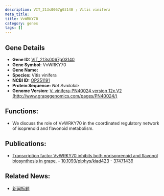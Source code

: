 ```yaml
---
description: VIT_213s0067g03140 ; Vitis vinifera
meta_title:
title: VvWRKY70
category: genes
tags: []
---
```


## Gene Details
- **Gene ID:**	[VIT_213s0067g03140](https://www.maizegdb.org/gene_center/gene/VIT_213s0067g03140)
- **Gene Symbol:** VvWRKY70
- **Gene Name:** 
- **Species:** Vitis vinifera
- **NCBI ID:** [ OP251191 ]()
- **Protein Sequence:** *Not Available*
- **Genome Version:** [V. vinifera-PN40024 version 12x.V2 (http://www.grapegenomics.com/pages/PN40024/)]()

## Functions:
   - We discuss the role of VvWRKY70 in the coordinated regulatory network of isoprenoid and flavonoid metabolism.

## Publications:
   - [Transcription factor VvWRKY70 inhibits both norisoprenoid and flavonol biosynthesis in grape.]( https://academic.oup.com/plphys/article/193/3/2055/7227046?login=true ) - [10.1093/plphys/kiad423]( https://academic.oup.com/plphys/article/193/3/2055/7227046?login=true ) - [37471439](https://pubmed.ncbi.nlm.nih.gov/37471439/)

## Related News:
   - [新闻标题](https://mp.weixin.qq.com/s/-3qf0oDX0X-VvWqTHDcToA)
